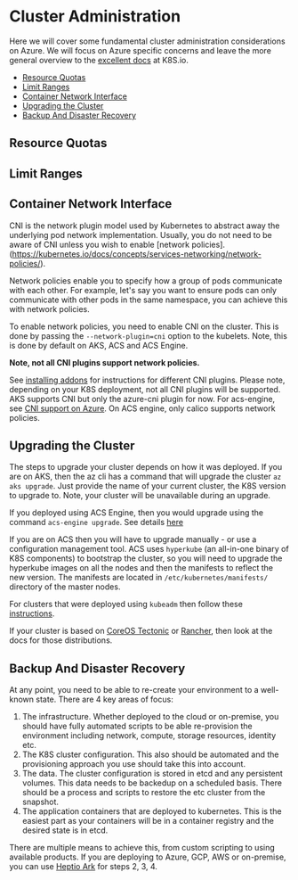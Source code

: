 # Cluster Administration

Here we will cover some fundamental cluster administration considerations on Azure.  We will focus on Azure specific concerns and leave the more general overview to the [excellent docs](https://kubernetes.io/docs/tasks/) at K8S.io. 

- [Resource Quotas](#markdown-header-resource-quotas)
- [Limit Ranges](#markdown-header-limit-ranges)
- [Container Network Interface](#markdown-header-container-network-interface)
- [Upgrading the Cluster](#markdown-header-upgrading-the-cluster)
- [Backup And Disaster Recovery](#markdown-header-backup-and-disaster-recovery)

## Resource Quotas

## Limit Ranges

## Container Network Interface 

CNI is the network plugin model used by Kubernetes to abstract away the underlying pod network implementation.  Usually, you do not need to be aware of CNI unless you wish to enable [network policies].(https://kubernetes.io/docs/concepts/services-networking/network-policies/). 

Network policies enable you to specify how a group of pods communicate with each other.  For example, let's say you want to ensure pods can only communicate with other pods in the same namespace, you can achieve this with network policies.

To enable network policies, you need to enable CNI on the cluster.  This is done by passing the `--network-plugin=cni` option to the kubelets.  Note, this is done by default on AKS, ACS and ACS Engine.

**Note, not all CNI plugins support network policies.**

See [installing addons](https://kubernetes.io/docs/concepts/cluster-administration/addons/) for instructions for different CNI plugins. Please note, depending on your K8S deployment, not all CNI plugins will be supported. AKS supports CNI but only the azure-cni plugin for now.  For acs-engine, see [CNI support on Azure](https://github.com/Azure/acs-engine/tree/master/examples/networkpolicy).  On ACS engine, only calico supports network policies.

## Upgrading the Cluster

The steps to upgrade your cluster depends on how it was deployed.  If you are on AKS, then the az cli has a command that will upgrade the cluster `az aks upgrade`.  Just provide the name of your current cluster, the K8S version to upgrade to.  Note, your cluster will be unavailable during an upgrade.

If you deployed using ACS Engine, then you would upgrade using the command `acs-engine upgrade`.  See details [here](https://github.com/Azure/acs-engine/tree/master/examples/k8s-upgrade)

If you are on ACS then you will have to upgrade manually - or use a configuration management tool.  ACS uses `hyperkube` (an all-in-one binary of K8S components) to bootstrap the cluster, so you will need to upgrade the hyperkube images on all the nodes and then the manifests to reflect the new version.  The manifests are located in `/etc/kubernetes/manifests/` directory of the master nodes.

For clusters that were deployed using `kubeadm` then follow these [instructions](https://kubernetes.io/docs/tasks/administer-cluster/kubeadm-upgrade-1-8/).  

If your cluster is based on [CoreOS Tectonic](https://coreos.com/tectonic/) or [Rancher](http://rancher.com/kubernetes/), then look at the docs for those distributions.

## Backup And Disaster Recovery

At any point, you need to be able to re-create your environment to a well-known state.  There are 4 key areas of focus:
1. The infrastructure.  Whether deployed to the cloud or on-premise, you should have fully automated scripts to be able re-provision the environment including network, compute, storage resources, identity etc.
2. The K8S cluster configuration.  This also should be automated and the provisioning approach you use should take this into account.
3. The data.  The cluster configuration is stored in etcd and any persistent volumes.  This data needs to be backedup on a scheduled basis.  There should be a process and scripts to restore the etc cluster from the snapshot.  
4. The application containers that are deployed to kubernetes.  This is the easiest part as your containers will be in a container registry and the desired state is in etcd.

There are multiple means to achieve this, from custom scripting to using available products.  If you are deploying to Azure, GCP, AWS or on-premise, you can use [Heptio Ark](https://heptio.com/products/#heptio-ark) for steps 2, 3, 4.
